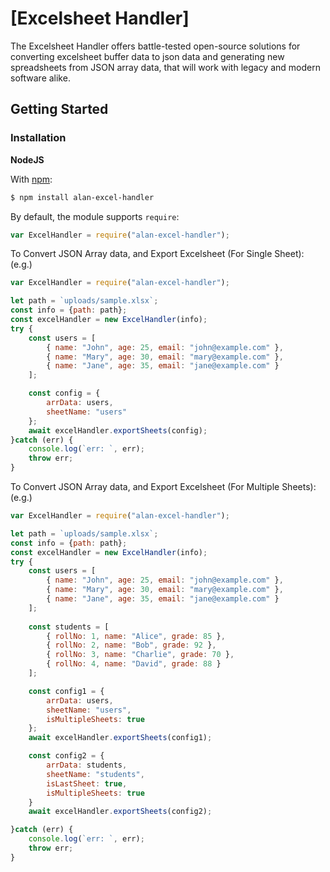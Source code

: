# [Excelsheet Handler]

The Excelsheet Handler offers battle-tested open-source solutions for converting excelsheet 
buffer data to json data and generating new spreadsheets from JSON array data, that will work
with legacy and modern software alike.

## Getting Started

### Installation

**NodeJS**

With [npm](https://www.npmjs.org/package/alan-excel-handler):

```bash
$ npm install alan-excel-handler
```

By default, the module supports `require`:

```js
var ExcelHandler = require("alan-excel-handler");
```

To Convert JSON Array data, and Export Excelsheet (For Single Sheet): (e.g.)

```js
var ExcelHandler = require("alan-excel-handler");

let path = `uploads/sample.xlsx`;
const info = {path: path};
const excelHandler = new ExcelHandler(info);
try {
    const users = [
        { name: "John", age: 25, email: "john@example.com" },
        { name: "Mary", age: 30, email: "mary@example.com" },
        { name: "Jane", age: 35, email: "jane@example.com" }
    ];

    const config = {
        arrData: users,
        sheetName: "users"
    };
    await excelHandler.exportSheets(config);
}catch (err) {
    console.log(`err: `, err);
    throw err;
}
```

To Convert JSON Array data, and Export Excelsheet (For Multiple Sheets): (e.g.)

```js
var ExcelHandler = require("alan-excel-handler");

let path = `uploads/sample.xlsx`;
const info = {path: path};
const excelHandler = new ExcelHandler(info);
try {
    const users = [
        { name: "John", age: 25, email: "john@example.com" },
        { name: "Mary", age: 30, email: "mary@example.com" },
        { name: "Jane", age: 35, email: "jane@example.com" }
    ];
    
    const students = [
        { rollNo: 1, name: "Alice", grade: 85 },
        { rollNo: 2, name: "Bob", grade: 92 },
        { rollNo: 3, name: "Charlie", grade: 70 },
        { rollNo: 4, name: "David", grade: 88 }
    ];

    const config1 = {
        arrData: users,
        sheetName: "users",
        isMultipleSheets: true
    };
    await excelHandler.exportSheets(config1);

    const config2 = {
        arrData: students,
        sheetName: "students",
        isLastSheet: true,
        isMultipleSheets: true
    }
    await excelHandler.exportSheets(config2);

}catch (err) {
    console.log(`err: `, err);
    throw err;
}
```